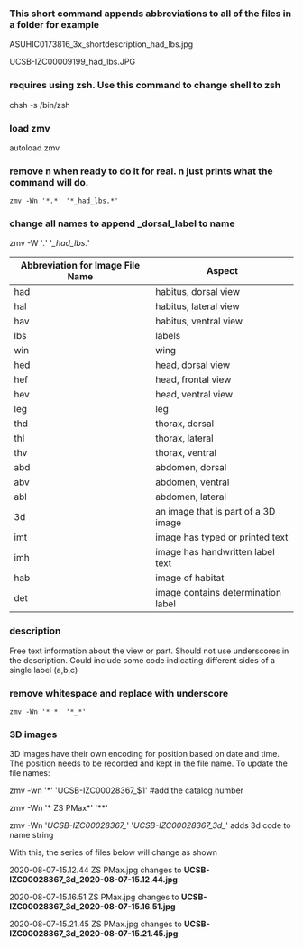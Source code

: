 ### This short command appends abbreviations to all of the files in a folder for example 

ASUHIC0173816_3x_shortdescription_had_lbs.jpg

UCSB-IZC00009199_had_lbs.JPG


### requires using zsh. Use this command to change shell to zsh
chsh -s /bin/zsh

### load zmv
autoload zmv

### remove n when ready to do it for real. n just prints what the command will do.
`zmv -Wn '*.*' '*_had_lbs.*'`

### change all names to append _dorsal_label to name
zmv -W '*.*' '*_had_lbs.*'

|Abbreviation for Image File Name|Aspect|
|--------------------------------|------|
|had|habitus, dorsal view|
|hal |habitus, lateral view|
|hav|habitus, ventral view|
|lbs|labels|
|win|wing|
|hed|head, dorsal view|
|hef|head, frontal view|
|hev|head, ventral view|
|leg|leg|
|thd|thorax, dorsal|
|thl|thorax, lateral|
|thv|thorax, ventral|
|abd|abdomen, dorsal|
|abv|abdomen, ventral|
|abl|abdomen, lateral|
|3d|an image that is part of a 3D image|
|imt|image has typed or printed text|
|imh|image has handwritten label text|
|hab|image of habitat|
|det|image contains determination label|

### description
Free text information about the view or part. Should not use underscores in the description. Could include some code indicating different sides of a single label (a,b,c)

### remove whitespace and replace with underscore
`zmv -Wn '* *' '*_*'`

### 3D images
3D images have their own encoding for position based on date and time. The position needs to be recorded and kept in the file name. To update the file names:

zmv -wn '*' 'UCSB-IZC00028367_$1' #add the catalog number

zmv -Wn '* ZS PMax*' '**'

zmv -Wn '*UCSB-IZC00028367_*' '*UCSB-IZC00028367_3d_*' adds 3d code to name string

With this, the series of files below will change as shown

2020-08-07-15.12.44 ZS PMax.jpg changes to **UCSB-IZC00028367_3d_2020-08-07-15.12.44.jpg**

2020-08-07-15.16.51 ZS PMax.jpg changes to **UCSB-IZC00028367_3d_2020-08-07-15.16.51.jpg**

2020-08-07-15.21.45 ZS PMax.jpg changes to **UCSB-IZC00028367_3d_2020-08-07-15.21.45.jpg**


